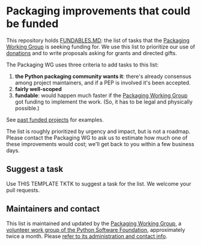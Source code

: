 # Packaging improvements that could be funded

This repository holds [FUNDABLES.MD](./FUNDABLES.md): the list of tasks that the [Packaging Working Group](https://wiki.python.org/psf/PackagingWG) is seeking funding for. We use this list to prioritize our use of [donations](http://donate.pypi.org/) and to write proposals asking for grants and directed gifts.

The Packaging WG uses three criteria to add tasks to this list:

 1. **the Python packaging community wants it**: there's already consensus among project maintainers, and if a PEP is involved it's been accepted.
 2. **fairly well-scoped**
 3. **fundable**: would happen much faster if the [Packaging Working Group](https://wiki.python.org/psf/PackagingWG) got funding to implement the work. (So, it has to be legal and physically possible.)

See [past funded projects](https://pyfound.blogspot.com/2020/04/sponsoring-python-packaging.html) for examples.

The list is roughly prioritized by urgency and impact, but is not a
roadmap. Please contact the Packaging WG to ask us to estimate how
much one of these improvements would cost; we'll get back to you
within a few business days.

## Suggest a task

Use THIS TEMPLATE TKTK to suggest a task for the list. We welcome your pull requests.

## Maintainers and contact

This list is maintained and updated by the [Packaging Working Group](https://wiki.python.org/psf/PackagingWG), a [volunteer work group of the Python Software Foundation](https://www.python.org/psf/committees/#packaging-work-group), approximately twice a month. Please [refer to its administration and contact info](https://wiki.python.org/psf/PackagingWG#Administration_and_Contact).
